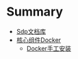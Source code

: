# Summary

* [Sdp文档库](README.md)
* [核心组件Docker](docker/docker.md)
   * [Docker手工安装](docker/docker_Manual.md)


